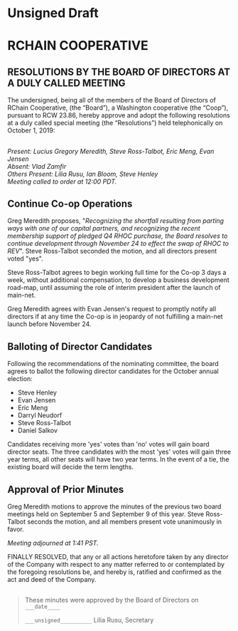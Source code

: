 # Unsigned Draft
##

# RCHAIN COOPERATIVE

## RESOLUTIONS BY THE BOARD OF DIRECTORS AT A DULY CALLED MEETING

The undersigned, being all of the members of the Board of Directors of RChain Cooperative, (the “Board”), a Washington cooperative (the “Coop”), pursuant to RCW 23.86, hereby approve and adopt the following resolutions at a duly called special meeting (the “Resolutions”) held telephonically on October 1, 2019:

##

*Present:  Lucius Gregory Meredith, Steve Ross-Talbot, Eric Meng, Evan Jensen* \
*Absent:  Vlad Zamfir* \
*Others Present:  Lilia Rusu, Ian Bloom, Steve Henley* \
*Meeting called to order at 12:00 PDT.*

##

## Continue Co-op Operations

Greg Meredith proposes, "_Recognizing the shortfall resulting from parting ways with one of our capital partners, and recognizing the recent membership support of pledged Q4 RHOC purchase, the Board resolves to continue development through November 24 to effect the swap of RHOC to REV_". Steve Ross-Talbot seconded the motion, and all directors present voted "yes".

Steve Ross-Talbot agrees to begin working full time for the Co-op 3 days a week, without additional compensation, to develop a business development road-map, until assuming the role of interim president after the launch of main-net.

Greg Meredith agrees with Evan Jensen's request to promptly notify all directors if at any time the Co-op is in jeopardy of not fulfilling a main-net launch before November 24.

##

## Balloting of Director Candidates

Following the recommendations of the nominating committee, the board agrees to ballot the following director candidates for the October annual election:
* Steve Henley
* Evan Jensen
* Eric Meng
* Darryl Neudorf
* Steve Ross-Talbot
* Daniel Salkov

Candidates receiving more 'yes' votes than 'no' votes will gain board director seats. The three candidates with the most 'yes' votes will gain three year terms, all other seats will have two year terms. In the event of a tie, the existing board will decide the term lengths.

## Approval of Prior Minutes

Greg Meredith motions to approve the minutes of the previous two board meetings held on September 5 and September 9 of this year. Steve Ross-Talbot seconds the motion, and all members present vote unanimously in favor.

*Meeting adjourned at 1:41 PST.*

FINALLY RESOLVED, that any or all actions heretofore taken by any director of the Company with respect to any matter referred to or contemplated by the foregoing resolutions be, and hereby is, ratified and confirmed as the act and deed of the Company.

##

>These minutes were approved by the Board of Directors on `___date____`
>
> `___unsigned__________`
> Lilia Rusu, Secretary
